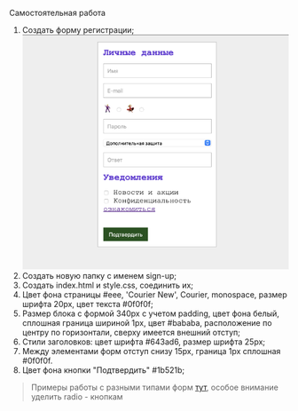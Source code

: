 Самостоятельная работа
1. Создать форму регистрации;
![](./img/sign-up-form.png)
2. Создать новую папку с именем sign-up;
3. Создать index.html и style.css, соединить их;
4. Цвет фона страницы #eee, 'Courier New', Courier, monospace, размер шрифта 20рх, цвет текста #0f0f0f;
5. Размер блока с формой 340рх с учетом padding, цвет фона белый, сплошная граница шириной 1рх, цвет #bababa, расположение по центру по горизонтали, сверху имеется внешний отступ;
6. Стили заголовков: цвет шрифта #643ad6, размер шрифта 25px;
7. Между элементами форм отступ снизу 15рх, граница 1рх сплошная #0f0f0f.
8. Цвет фона кнопки "Подтвердить" #1b521b;

> Примеры работы с разными типами форм [тут](https://github.com/iksergey/frontend-start/tree/main/part.003/ex5-forms), особое внимание уделить radio - кнопкам